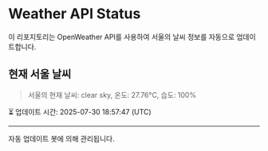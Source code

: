 
# Weather API Status

이 리포지토리는 OpenWeather API를 사용하여 서울의 날씨 정보를 자동으로 업데이트합니다.

## 현재 서울 날씨
> 서울의 현재 날씨: clear sky, 온도: 27.76°C, 습도: 100%

⏳ 업데이트 시간: 2025-07-30 18:57:47 (UTC)

---
자동 업데이트 봇에 의해 관리됩니다.
